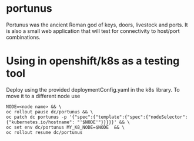 # portunus
Portunus was the ancient Roman god of keys, doors, livestock and ports. It is also a small web application that will test for connectivity to host/port combinations.  


# Using in openshift/k8s as a testing tool
Deploy using the provided deploymentConfig.yaml in the k8s library. 
To move it to a different node use 
```
NODE=<node name> && \
oc rollout pause dc/portunus && \
oc patch dc portunus -p '{"spec":{"template":{"spec":{"nodeSelector":{"kubernetes.io/hostname": "'$NODE'"}}}}}' && \
oc set env dc/portunus MY_K8_NODE=$NODE  && \
oc rollout resume dc/portunus
```
